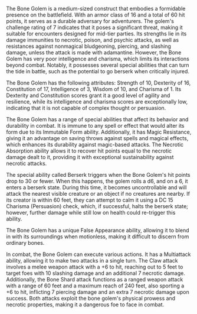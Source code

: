 The Bone Golem is a medium-sized construct that embodies a formidable presence on the battlefield. With an armor class of 16 and a total of 60 hit points, it serves as a durable adversary for adventurers. The golem's challenge rating of 7 indicates that it poses a significant threat, making it suitable for encounters designed for mid-tier parties. Its strengths lie in its damage immunities to necrotic, poison, and psychic attacks, as well as resistances against nonmagical bludgeoning, piercing, and slashing damage, unless the attack is made with adamantine. However, the Bone Golem has very poor intelligence and charisma, which limits its interactions beyond combat. Notably, it possesses several special abilities that can turn the tide in battle, such as the potential to go berserk when critically injured.

The Bone Golem has the following attributes: Strength of 10, Dexterity of 16, Constitution of 17, Intelligence of 3, Wisdom of 10, and Charisma of 1. Its Dexterity and Constitution scores grant it a good level of agility and resilience, while its intelligence and charisma scores are exceptionally low, indicating that it is not capable of complex thought or persuasion.

The Bone Golem has a range of special abilities that affect its behavior and durability in combat. It is immune to any spell or effect that would alter its form due to its Immutable Form ability. Additionally, it has Magic Resistance, giving it an advantage on saving throws against spells and magical effects, which enhances its durability against magic-based attacks. The Necrotic Absorption ability allows it to recover hit points equal to the necrotic damage dealt to it, providing it with exceptional sustainability against necrotic attacks. 

The special ability called Berserk triggers when the Bone Golem's hit points drop to 30 or fewer. When this happens, the golem rolls a d6, and on a 6, it enters a berserk state. During this time, it becomes uncontrollable and will attack the nearest visible creature or an object if no creatures are nearby. If its creator is within 60 feet, they can attempt to calm it using a DC 15 Charisma (Persuasion) check, which, if successful, halts the berserk state; however, further damage while still low on health could re-trigger this ability.

The Bone Golem has a unique False Appearance ability, allowing it to blend in with its surroundings when motionless, making it difficult to discern from ordinary bones. 

In combat, the Bone Golem can execute various actions. It has a Multiattack ability, allowing it to make two attacks in a single turn. The Claw attack involves a melee weapon attack with a +6 to hit, reaching out to 5 feet to target foes with 10 slashing damage and an additional 7 necrotic damage. Additionally, the Bone Shard attack functions as a ranged weapon attack with a range of 60 feet and a maximum reach of 240 feet, also sporting a +6 to hit, inflicting 7 piercing damage and an extra 7 necrotic damage upon success. Both attacks exploit the bone golem's physical prowess and necrotic properties, making it a dangerous foe to face in combat.
